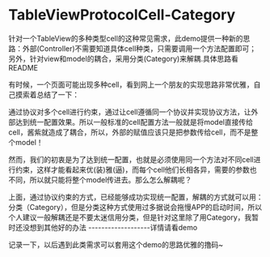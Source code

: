 # TableViewProtocolCell-Category
针对一个TableView的多种类型cell的这种常见需求，此demo提供一种新的思路：外部(Controller)不需要知道具体cell种类，只需要调用一个方法配置即可；另外，针对view和model的耦合，采用分类(Category)来解耦.具体思路看README

有时候，一个页面可能出现多种cell，看到网上一个朋友的实现思路非常优雅，自己摸索着总结了一下：

通过协议对多个cell进行约束，通过让cell遵循同一个协议并实现协议方法，让外部达到统一配置效果。所以一般标准的cell配置方法一般就是将model直接传给cell，酱紫就造成了耦合，所以，外部的赋值应该只是把参数传给cell，而不是整个model！

然而，我们的初衷是为了达到统一配置，也就是必须使用同一个方法对不同cell进行约束，这样才能看起来优(装)雅(逼)，而每个cell他们长相各异，需要的参数也不同，所以就只能将整个model传进去。那么怎么解耦呢？

上面，通过协议约束的方式，已经能够成功实现统一配置，解耦的方式就可以用：分类（Category），但是分类这种方式使用过多据说会拖慢APP的启动时间，所以个人建议一般解耦还是不要太迷信用分类，但是针对这里除了用Category，我暂时还没想到其他好的办法
-------------------详情请看demo

记录一下，以后遇到此类需求可以套用这个demo的思路优雅的撸码~

